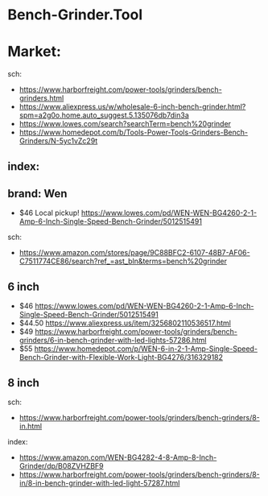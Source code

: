 # Bench-Grinder.Tool
# Market:
sch:
- https://www.harborfreight.com/power-tools/grinders/bench-grinders.html
- https://www.aliexpress.us/w/wholesale-6-inch-bench-grinder.html?spm=a2g0o.home.auto_suggest.5.135076db7din3a
- https://www.lowes.com/search?searchTerm=bench%20grinder
- https://www.homedepot.com/b/Tools-Power-Tools-Grinders-Bench-Grinders/N-5yc1vZc29t

## index:

## brand: Wen
- $46 Local pickup!  https://www.lowes.com/pd/WEN-WEN-BG4260-2-1-Amp-6-Inch-Single-Speed-Bench-Grinder/5012515491

sch:
- https://www.amazon.com/stores/page/9C88BFC2-6107-48B7-AF06-C7511774CE86/search?ref_=ast_bln&terms=bench%20grinder


## 6 inch
- $46  https://www.lowes.com/pd/WEN-WEN-BG4260-2-1-Amp-6-Inch-Single-Speed-Bench-Grinder/5012515491
- $44.50  https://www.aliexpress.us/item/3256802110536517.html
- $49  https://www.harborfreight.com/power-tools/grinders/bench-grinders/6-in-bench-grinder-with-led-lights-57286.html
- $55  https://www.homedepot.com/p/WEN-6-in-2-1-Amp-Single-Speed-Bench-Grinder-with-Flexible-Work-Light-BG4276/316329182

## 8 inch
sch:
- https://www.harborfreight.com/power-tools/grinders/bench-grinders/8-in.html

index:
- https://www.amazon.com/WEN-BG4282-4-8-Amp-8-Inch-Grinder/dp/B08ZVHZBF9
- https://www.harborfreight.com/power-tools/grinders/bench-grinders/8-in/8-in-bench-grinder-with-led-light-57287.html
